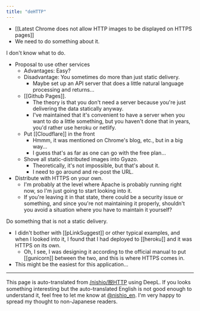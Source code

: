 ```yaml
---
title: "deHTTP"
---
```


- [[Latest Chrome does not allow HTTP images to be displayed on HTTPS pages]]
- We need to do something about it.

I don't know what to do.
- Proposal to use other services
    - Advantages: Easy?
    - Disadvantage: You sometimes do more than just static delivery.
        - Maybe set up an API server that does a little natural language processing and returns...
    - [[Github Pages]].
        - The theory is that you don't need a server because you're just delivering the data statically anyway.
        - I've maintained that it's convenient to have a server when you want to do a little something, but you haven't done that in years, you'd rather use heroku or netlify.
    - Put [[Cloudflare]] in the front
        - Hmmm, it was mentioned on Chrome's blog, etc., but in a big way...
        - I guess that's as far as one can go with the free plan...
    - Shove all static-distributed images into Gyazo.
        - Theoretically, it's not impossible, but that's about it.
        - I need to go around and re-post the URL.
- Distribute with HTTPS on your own.
    - I'm probably at the level where Apache is probably running right now, so I'm just going to start looking into it.
    - If you're leaving it in that state, there could be a security issue or something, and since you're not maintaining it properly, shouldn't you avoid a situation where you have to maintain it yourself?

Do something that is not a static delivery.
- I didn't bother with [[pLinkSuggest]] or other typical examples, and when I looked into it, I found that I had deployed to [[heroku]] and it was HTTPS on its own.
    - Oh, I see, I was designing it according to the official manual to put [[gunicorn]] between the two, and this is where HTTPS comes in.
- This might be the easiest for this application...

---
This page is auto-translated from [/nishio/脱HTTP](https://scrapbox.io/nishio/脱HTTP) using DeepL. If you looks something interesting but the auto-translated English is not good enough to understand it, feel free to let me know at [@nishio_en](https://twitter.com/nishio_en). I'm very happy to spread my thought to non-Japanese readers.